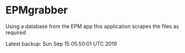 # EPMgrabber
Using a database from the EPM app this application scrapes the files as required


Latest backup: Sun Sep 15 05:50:01 UTC 2019

